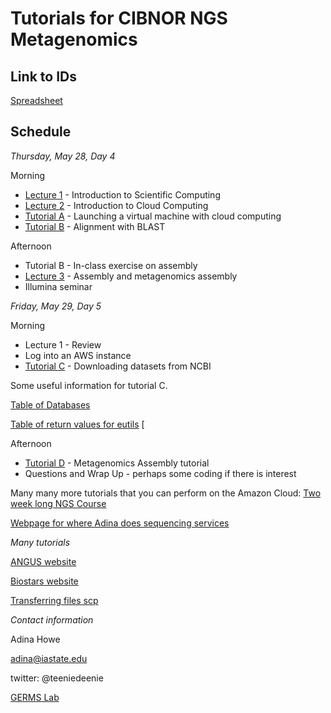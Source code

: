 # Tutorials for CIBNOR NGS Metagenomics

## Link to IDs

[Spreadsheet](https://docs.google.com/spreadsheets/d/1XFiYVBQIsdiso7JwxS9_vReOGxVfAh2fpZjJ0z-43C0/edit?usp=sharing)

## Schedule

*Thursday, May 28, Day 4*

Morning

* [Lecture 1](./files/2014-lecture1-welcome.pdf) - Introduction to Scientific Computing
* [Lecture 2](./files/cloud.md) - Introduction to Cloud Computing
* [Tutorial A](http://angus.readthedocs.org/en/2014/day1.html) - Launching a virtual machine with cloud computing
* [Tutorial B](./files/running-blast.md) - Alignment with BLAST

Afternoon

* Tutorial B - In-class exercise on assembly
* [Lecture 3](./files/lecture_assembly.pdf) - Assembly and metagenomics assembly
* Illumina seminar

*Friday, May 29, Day 5*

Morning 

* Lecture 1 - Review
* Log into an AWS instance
* [Tutorial C](http://angus.readthedocs.org/en/2014/howe-ncbi.html) - Downloading datasets from NCBI

Some useful information for tutorial C.
 
[Table of Databases](http://www.ncbi.nlm.nih.gov/books/NBK25497/table/chapter2.T._entrez_unique_identifiers_ui/?report=objectonly)

[Table of return values for eutils](http://www.ncbi.nlm.nih.gov/books/NBK25499/table/chapter4.T._valid_values_of__retmode_and/?report=objectonly)
[

Afternoon

* [Tutorial D](./files/assembly.md) - Metagenomics Assembly tutorial
* Questions and Wrap Up - perhaps some coding if there is interest

Many many more tutorials that you can perform on the Amazon Cloud:
[Two week long NGS Course](http://angus.readthedocs.org/en/2014/)

[Webpage for where Adina does sequencing services](http://ngs.igsb.anl.gov/)

*Many tutorials*

[ANGUS website](http://ged.msu.edu/angus/)

[Biostars website](https://www.biostars.org/)

[Transferring files scp](http://angus.readthedocs.org/en/2014/amazon/transfer-files-between-instance.html)

*Contact information*

Adina Howe

adina@iastate.edu

twitter:  @teeniedeenie

[GERMS Lab](www.germslab.org)